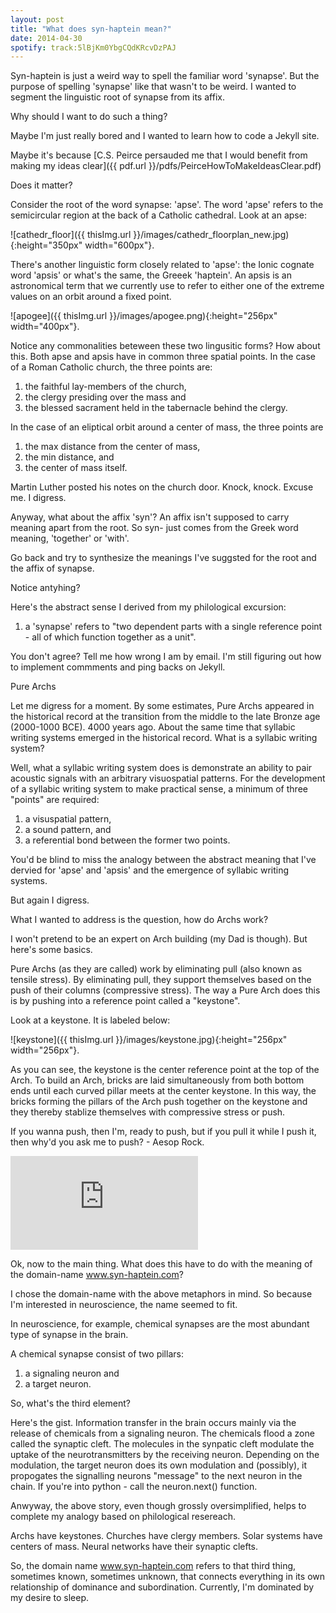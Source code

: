 ```yaml
---
layout: post
title: "What does syn-haptein mean?"
date: 2014-04-30
spotify: track:5lBjKm0YbgCQdKRcvDzPAJ
---
```




Syn-haptein is just a weird way to spell the familiar word 'synapse'. But the purpose of spelling 'synapse' like that wasn't to be weird. I wanted to segment the linguistic root of synapse from its affix. 

Why should I want to do such a thing? 

Maybe I'm just really bored and I wanted to learn how to code a Jekyll site.

Maybe it's because [C.S. Peirce persauded me that I would benefit from making my ideas clear]({{ pdf.url }}/pdfs/PeirceHowToMakeIdeasClear.pdf)

Does it matter? 

Consider the root of the word synapse: 'apse'. The word 'apse' refers to the semicircular region at the back of a Catholic cathedral. Look at an apse:

![cathedr_floor]({{ thisImg.url }}/images/cathedr_floorplan_new.jpg){:height="350px" width="600px"}.

There's another linguistic form closely related to 'apse': the Ionic cognate word 'apsis' or what's the same, the Greeek 'haptein'. An apsis is an astronomical term that we currently use to refer to either one of the extreme values on an orbit around a fixed point.

![apogee]({{ thisImg.url }}/images/apogee.png){:height="256px" width="400px"}.

Notice any commonalities beteween these two lingusitic forms? How about this. Both apse and apsis have in common three spatial points. In the case of a Roman Catholic church, the three points are: 

1) the faithful lay-members of the church, 
2) the clergy presiding over the mass and 
3) the blessed sacrament held in the tabernacle behind the clergy.  

In the case of an eliptical orbit around a center of mass, the three points are 
1) the max distance from the center of mass, 
2) the min distance, and  
3) the center of mass itself. 

Martin Luther posted his notes on the church door. Knock, knock. Excuse me. I digress. 

Anyway, what about the affix 'syn'? An affix isn't supposed to carry meaning apart from the root. So syn- just comes from the Greek word meaning, 'together' or 'with'. 

Go back and try to synthesize the meanings I've suggsted for the root and the affix of synapse. 

Notice antyhing? 

Here's the abstract sense I derived from my philological excursion: 

1) a 'synapse' refers to "two dependent parts with a single reference point - all of which function together as a unit". 

You don't agree? Tell me how wrong I am by email. I'm still figuring out how to implement commments and ping backs on Jekyll.

Pure Archs

Let me digress for a moment. By some estimates, Pure Archs appeared in the historical record at the transition from the middle to the late Bronze age (2000-1000 BCE). 4000 years ago. About the same time that syllabic writing systems emerged in the historical record. What is a syllabic writing system? 

Well, what a syllabic writing system does is demonstrate an ability to pair acoustic signals with an arbitrary visuospatial patterns. For the development of a syllabic writing system to make practical sense, a minimum of three "points" are required: 

1) a visuspatial pattern, 
2) a sound pattern, and 
3) a referential bond between the former two points. 

You'd be blind to miss the analogy between the abstract meaning that I've dervied for 'apse' and 'apsis' and the emergence of syllabic writing systems. 

But again I digress. 

What I wanted to address is the question, how do Archs work?

I won't pretend to be an expert on Arch building (my Dad is though). But here's some basics.

Pure Archs (as they are called) work by eliminating pull (also known as tensile stress). By eliminating pull, they support themselves based on the push of their columns (compressive stress). The way a Pure Arch does this is by pushing into a reference point called a "keystone". 

Look at a keystone. It is labeled below:

![keystone]({{ thisImg.url }}/images/keystone.jpg){:height="256px" width="256px"}.

As you can see, the keystone is the center reference point at the top of the Arch. To build an Arch, bricks are laid simultaneously from both bottom ends until each curved pillar meets at the center keystone. In this way, the bricks forming the pillars of the Arch push together on the keystone and they thereby stablize themselves with compressive stress or push.

If you wanna push, then I'm, ready to push, but if you pull it while I push it, then why'd you ask me to push?  - Aesop Rock.

<iframe src="https://open.spotify.com/embed?uri=spotify:track:5lBjKm0YbgCQdKRcvDzPAJ"
        frameborder="0" allowtransparency="true"></iframe>

Ok, now to the main thing. What does this have to do with the meaning of the domain-name www.syn-haptein.com?  

I chose the domain-name with the above metaphors in mind. So because I'm interested in neuroscience, the name seemed to fit. 

In neuroscience, for example, chemical synapses are the most abundant type of synapse in the brain. 

A chemical synapse consist of two pillars: 

1) a signaling neuron and 
2) a target neuron. 

So, what's the third element?

Here's the gist. Information transfer in the brain occurs mainly via the release of chemicals from a signaling neuron. The chemicals flood a zone called the synaptic cleft. The molecules in the synpatic cleft modulate the uptake of the neurotransmitters by the receiving neuron. Depending on the modulation, the target neuron does its own modulation and (possibly), it propogates the signalling neurons "message" to the next neuron in the chain. If you're into python - call the neuron.next() function. 

Anwyway, the above story, even though grossly oversimplified, helps to complete my analogy based on philological resereach. 

Archs have keystones. Churches have clergy members. Solar systems have centers of mass. Neural networks have their synaptic clefts. 

So, the domain name www.syn-haptein.com refers to that third thing, sometimes known, sometimes unknown, that connects everything in its own  relationship of dominance and subordination. Currently, I'm dominated by my desire to sleep. 

